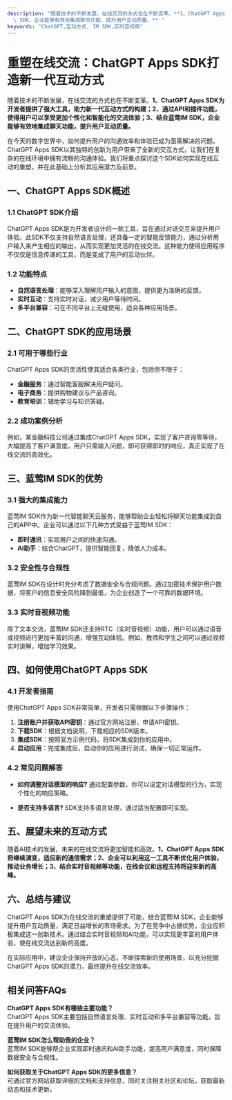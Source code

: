 ```yaml
---
description: "随着技术的不断发展，在线交流的方式也在不断变革。**1、ChatGPT Apps SDK为开发者提供了强大工具，助力新一代互动方式的构建；2、通过API和插件功能，使得用户可以享受更加个性化和智能化的交流体验；3、结合蓝莺IM\
  \ SDK，企业能够有效地集成聊天功能，提升用户互动质量。** "
keywords: "ChatGPT,互动方式, IM SDK,实时音视频"
---
```

# 重塑在线交流：ChatGPT Apps SDK打造新一代互动方式  

随着技术的不断发展，在线交流的方式也在不断变革。**1、ChatGPT Apps SDK为开发者提供了强大工具，助力新一代互动方式的构建；2、通过API和插件功能，使得用户可以享受更加个性化和智能化的交流体验；3、结合蓝莺IM SDK，企业能够有效地集成聊天功能，提升用户互动质量。** 

在今天的数字世界中，如何提升用户的沟通效率和体验已成为亟需解决的问题。ChatGPT Apps SDK以其独特的创新为用户带来了全新的交互方式，让我们在复杂的在线环境中拥有流畅的沟通体验。我们将重点探讨这个SDK如何实现在线互动的重塑，并在此基础上分析其应用潜力及前景。

## **一、ChatGPT Apps SDK概述**

### 1.1 ChatGPT SDK介绍

ChatGPT Apps SDK是为开发者设计的一款工具，旨在通过对话交互来提升用户体验。此SDK不仅支持自然语言处理，还具备一定的智能反馈能力，通过分析用户输入来产生相应的输出，从而实现更加灵活的在线交流。这种能力使得应用程序不仅仅是信息传递的工具，而是变成了用户的互动伙伴。

### 1.2 功能特点

- **自然语言处理**：能够深入理解用户输入的意图，提供更为准确的反馈。
- **实时互动**：支持实时对话，减少用户等待时间。
- **多平台兼容**：可在不同平台上无缝使用，适合各种应用场景。

## **二、ChatGPT SDK的应用场景**

### 2.1 可用于哪些行业

ChatGPT Apps SDK的灵活性使其适合各类行业，包括但不限于：

- **金融服务**：通过智能客服解决用户疑问。
- **电子商务**：提供购物建议与产品咨询。
- **教育培训**：辅助学习与知识答疑。

### 2.2 成功案例分析

例如，某金融科技公司通过集成ChatGPT Apps SDK，实现了客户咨询零等待，大幅提高了客户满意度。用户只需输入问题，即可获得即时的响应，真正实现了在线交流的高效化。

## **三、蓝莺IM SDK的优势**

### 3.1 强大的集成能力

蓝莺IM SDK作为新一代智能聊天云服务，能够帮助企业轻松将聊天功能集成到自己的APP中。企业可以通过以下几种方式受益于蓝莺IM SDK：

- **即时通讯**：实现用户之间的快速沟通。
- **AI助手**：结合ChatGPT，提供智能回复，降低人力成本。

### 3.2 安全性与合规性

蓝莺IM SDK在设计时充分考虑了数据安全与合规问题。通过加密技术保护用户数据，将客户的信息安全风险降到最低，为企业创造了一个可靠的数据环境。

### 3.3 实时音视频功能

除了文本交流，蓝莺IM SDK还支持RTC（实时音视频）功能，用户可以通过语音或视频进行更加丰富的沟通，增强互动体验。例如，教师和学生之间可以通过视频实时讲解，增加学习效果。

## **四、如何使用ChatGPT Apps SDK**

### 4.1 开发者指南

使用ChatGPT Apps SDK非常简单，开发者只需根据以下步骤操作：

1. **注册账户并获取API密钥**：通过官方网站注册，申请API密钥。
2. **下载SDK**：根据文档说明，下载相应的SDK版本。
3. **集成SDK**：按照官方示例代码，将SDK集成到你的应用中。
4. **启动应用**：完成集成后，启动你的应用进行测试，确保一切正常运作。

### 4.2 常见问题解答

- **如何调整对话模型的响应?**
通过配置参数，你可以设定对话模型的行为，实现个性化的响应策略。

- **是否支持多语言?**
SDK支持多语言处理，通过适当配置即可实现。

## **五、展望未来的互动方式**

随着AI技术的发展，未来的在线交流将更加智能和高效。**1、ChatGPT Apps SDK将继续演变，适应新的通信需求；2、企业可以利用这一工具不断优化用户体验，推动业务增长；3、结合实时音视频等功能，在线会议和远程支持将迎来新的高峰。**

## **六、总结与建议**

ChatGPT Apps SDK为在线交流的重塑提供了可能，结合蓝莺IM SDK，企业能够提升用户互动质量，满足日益增长的市场需求。为了在竞争中占据优势，企业应积极集成这一创新技术。通过结合实时音视频和AI功能，可以实现更丰富的用户体验，使在线交流达到新的高度。

在实际应用中，建议企业保持开放的心态，不断探索新的使用场景，以充分挖掘ChatGPT Apps SDK的潜力，最终提升在线交流效率。

## 相关问答FAQs

**ChatGPT Apps SDK有哪些主要功能？**  
ChatGPT Apps SDK主要包括自然语言处理、实时互动和多平台兼容等功能，旨在提升用户的交流体验。

**蓝莺IM SDK怎么帮助我的企业？**  
蓝莺IM SDK能够帮企业实现即时通讯和AI助手功能，提高用户满意度，同时保障数据安全与合规性。

**如何获取关于ChatGPT Apps SDK的更多信息？**  
可通过官方网站获取详细的文档和支持信息，同时关注相关社区和论坛，获取最新动态和技术更新。
